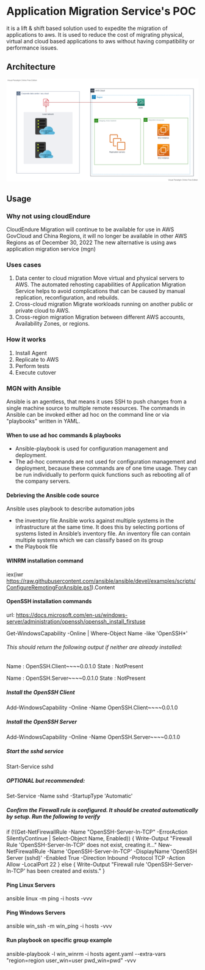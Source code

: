 # Application Migration Service's POC
it is a lift & shift based solution used to expedite the migration of applications to aws. It is used to reduce the cost of migrating physical, virtual and cloud based applications to aws without having compatibility or performance issues.


## Architecture 
![mgn architecture](https://github.com/pi-square-io/mgn-poc/blob/main/images/MGN.vpd.png)


## Usage
### Why not using cloudEndure 
CloudEndure Migration will continue to be available for use in AWS GovCloud and China Regions, it will no longer be available in other AWS Regions as of December 30, 2022
The new alternative is using aws application migration service (mgn)

### Uses cases
1. Data center to cloud migration
Move virtual and physical servers to AWS. The automated rehosting capabilities of Application Migration Service helps to avoid complications that can be caused by manual replication, reconfiguration, and rebuilds.
2. Cross-cloud migration
Migrate workloads running on another public or private cloud to AWS.
3. Cross-region migration
Migration between different AWS accounts, Availability Zones, or regions.

### How it works
1. Install Agent
2. Replicate to AWS
3. Perform tests
4. Execute cutover

### MGN with Ansible
Ansible is an agentless, that means it uses SSH to push changes from a single machine source to multiple remote resources.
The commands in Ansible can be invoked either ad hoc on the command line or via "playbooks" written in YAML.

#### When to use ad hoc commands & playbooks 
- Ansible-playbook is used for configuration management and deployment.
- The ad-hoc commands are not used for configuration management and deployment, because these commands are of one time usage. They can be run individually to perform quick functions such as rebooting all of the company servers.

#### Debrieving the Ansible code source
Ansible uses playbook to describe automation jobs
- the inventory file
Ansible works against multiple systems in the infrastructure at the same time. It does this by selecting portions of systems listed in Ansible’s inventory file.
An inventory file can contain multiple systems which we can classify based on its group 
- the Playbook file

#### WINRM installation command
iex(iwr https://raw.githubusercontent.com/ansible/ansible/devel/examples/scripts/ConfigureRemotingForAnsible.ps1).Content

#### OpenSSH installation commands
url: https://docs.microsoft.com/en-us/windows-server/administration/openssh/openssh_install_firstuse

Get-WindowsCapability -Online | Where-Object Name -like 'OpenSSH*'
###### This should return the following output if neither are already installed:
Name  : OpenSSH.Client~~~~0.0.1.0
State : NotPresent

Name  : OpenSSH.Server~~~~0.0.1.0
State : NotPresent

##### Install the OpenSSH Client
Add-WindowsCapability -Online -Name OpenSSH.Client~~~~0.0.1.0

##### Install the OpenSSH Server
Add-WindowsCapability -Online -Name OpenSSH.Server~~~~0.0.1.0
##### Start the sshd service
Start-Service sshd

##### OPTIONAL but recommended:
Set-Service -Name sshd -StartupType 'Automatic'

##### Confirm the Firewall rule is configured. It should be created automatically by setup. Run the following to verify
if (!(Get-NetFirewallRule -Name "OpenSSH-Server-In-TCP" -ErrorAction SilentlyContinue | Select-Object Name, Enabled)) {
    Write-Output "Firewall Rule 'OpenSSH-Server-In-TCP' does not exist, creating it..."
    New-NetFirewallRule -Name 'OpenSSH-Server-In-TCP' -DisplayName 'OpenSSH Server (sshd)' -Enabled True -Direction Inbound -Protocol TCP -Action Allow -LocalPort 22
} else {
    Write-Output "Firewall rule 'OpenSSH-Server-In-TCP' has been created and exists."
}

#### Ping Linux Servers
ansible linux -m ping -i hosts -vvv

#### Ping Windows Servers
ansible win_ssh -m win_ping -i hosts -vvv

#### Run playbook on specific group example
ansible-playbook -l win_winrm -i hosts agent.yaml --extra-vars "region=region user_win=user pwd_win=pwd" -vvv
